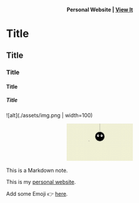 <!-- 文字搭配連結 -->
<h4 align="center">
Personal Website | <a href="https://tomhsiao1260.github.io/" target="_blank">View It<a/>
</h4>

<!-- 標題 -->
# Title
## Title
### Title
#### Title
##### Title
<!-- 只有 # 和 ## 有隔線 -->

<!-- 用 Markdown 使用圖片 -->
![alt](./assets/img.png | width=100)

<!-- 用元素使用圖片 -->
<p align="center">
  <img src="./assets/img.gif" height="100px"/>
</p>

<!-- 輸入不換行文字 -->
<!-- 空一格才會換行 -->
This is a Markdown note.

This is my [personal website](https://tomhsiao1260.github.io/).

Add some Emoji 👉 [here](https://tw.piliapp.com/emoji/list/).

